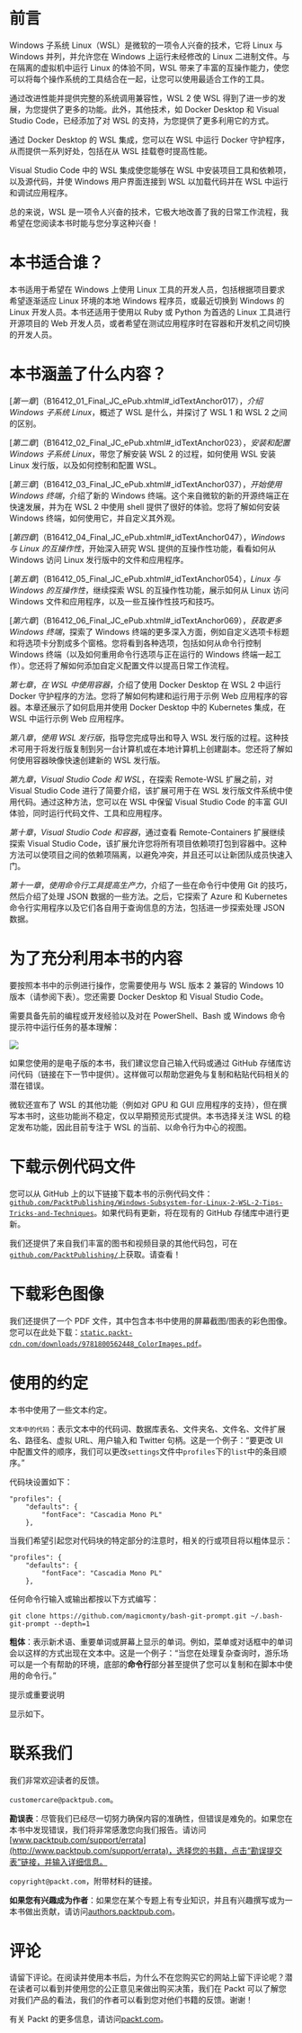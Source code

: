 # 前言

Windows 子系统 Linux（WSL）是微软的一项令人兴奋的技术，它将 Linux 与 Windows 并列，并允许您在 Windows 上运行未经修改的 Linux 二进制文件。与在隔离的虚拟机中运行 Linux 的体验不同，WSL 带来了丰富的互操作能力，使您可以将每个操作系统的工具结合在一起，让您可以使用最适合工作的工具。

通过改进性能并提供完整的系统调用兼容性，WSL 2 使 WSL 得到了进一步的发展，为您提供了更多的功能。此外，其他技术，如 Docker Desktop 和 Visual Studio Code，已经添加了对 WSL 的支持，为您提供了更多利用它的方式。

通过 Docker Desktop 的 WSL 集成，您可以在 WSL 中运行 Docker 守护程序，从而提供一系列好处，包括在从 WSL 挂载卷时提高性能。

Visual Studio Code 中的 WSL 集成使您能够在 WSL 中安装项目工具和依赖项，以及源代码，并使 Windows 用户界面连接到 WSL 以加载代码并在 WSL 中运行和调试应用程序。

总的来说，WSL 是一项令人兴奋的技术，它极大地改善了我的日常工作流程，我希望在您阅读本书时能与您分享这种兴奋！

# 本书适合谁？

本书适用于希望在 Windows 上使用 Linux 工具的开发人员，包括根据项目要求希望逐渐适应 Linux 环境的本地 Windows 程序员，或最近切换到 Windows 的 Linux 开发人员。本书还适用于使用以 Ruby 或 Python 为首选的 Linux 工具进行开源项目的 Web 开发人员，或者希望在测试应用程序时在容器和开发机之间切换的开发人员。

# 本书涵盖了什么内容？

[*第一章*]（B16412_01_Final_JC_ePub.xhtml#_idTextAnchor017），*介绍 Windows 子系统 Linux*，概述了 WSL 是什么，并探讨了 WSL 1 和 WSL 2 之间的区别。

[*第二章*]（B16412_02_Final_JC_ePub.xhtml#_idTextAnchor023），*安装和配置 Windows 子系统 Linux*，带您了解安装 WSL 2 的过程，如何使用 WSL 安装 Linux 发行版，以及如何控制和配置 WSL。

[*第三章*]（B16412_03_Final_JC_ePub.xhtml#_idTextAnchor037），*开始使用 Windows 终端*，介绍了新的 Windows 终端。这个来自微软的新的开源终端正在快速发展，并为在 WSL 2 中使用 shell 提供了很好的体验。您将了解如何安装 Windows 终端，如何使用它，并自定义其外观。

[*第四章*]（B16412_04_Final_JC_ePub.xhtml#_idTextAnchor047），*Windows 与 Linux 的互操作性*，开始深入研究 WSL 提供的互操作性功能，看看如何从 Windows 访问 Linux 发行版中的文件和应用程序。

[*第五章*]（B16412_05_Final_JC_ePub.xhtml#_idTextAnchor054），*Linux 与 Windows 的互操作性*，继续探索 WSL 的互操作性功能，展示如何从 Linux 访问 Windows 文件和应用程序，以及一些互操作性技巧和技巧。

[*第六章*]（B16412_06_Final_JC_ePub.xhtml#_idTextAnchor069），*获取更多 Windows 终端*，探索了 Windows 终端的更多深入方面，例如自定义选项卡标题和将选项卡分割成多个窗格。您将看到各种选项，包括如何从命令行控制 Windows 终端（以及如何重用命令行选项与正在运行的 Windows 终端一起工作）。您还将了解如何添加自定义配置文件以提高日常工作流程。

*第七章*，*在 WSL 中使用容器*，介绍了使用 Docker Desktop 在 WSL 2 中运行 Docker 守护程序的方法。您将了解如何构建和运行用于示例 Web 应用程序的容器。本章还展示了如何启用并使用 Docker Desktop 中的 Kubernetes 集成，在 WSL 中运行示例 Web 应用程序。

*第八章*，*使用 WSL 发行版*，指导您完成导出和导入 WSL 发行版的过程。这种技术可用于将发行版复制到另一台计算机或在本地计算机上创建副本。您还将了解如何使用容器映像快速创建新的 WSL 发行版。

*第九章*，*Visual Studio Code 和 WSL*，在探索 Remote-WSL 扩展之前，对 Visual Studio Code 进行了简要介绍，该扩展可用于在 WSL 发行版文件系统中使用代码。通过这种方法，您可以在 WSL 中保留 Visual Studio Code 的丰富 GUI 体验，同时运行代码文件、工具和应用程序。

*第十章*，*Visual Studio Code 和容器*，通过查看 Remote-Containers 扩展继续探索 Visual Studio Code，该扩展允许您将所有项目依赖项打包到容器中。这种方法可以使项目之间的依赖项隔离，以避免冲突，并且还可以让新团队成员快速入门。

*第十一章*，*使用命令行工具提高生产力*，介绍了一些在命令行中使用 Git 的技巧，然后介绍了处理 JSON 数据的一些方法。之后，它探索了 Azure 和 Kubernetes 命令行实用程序以及它们各自用于查询信息的方法，包括进一步探索处理 JSON 数据。

# 为了充分利用本书的内容

要按照本书中的示例进行操作，您需要使用与 WSL 版本 2 兼容的 Windows 10 版本（请参阅下表）。您还需要 Docker Desktop 和 Visual Studio Code。

需要具备先前的编程或开发经验以及对在 PowerShell、Bash 或 Windows 命令提示符中运行任务的基本理解：

![](img/B16412_Preface_Table.jpg)

如果您使用的是电子版的本书，我们建议您自己输入代码或通过 GitHub 存储库访问代码（链接在下一节中提供）。这样做可以帮助您避免与复制和粘贴代码相关的潜在错误。

微软还宣布了 WSL 的其他功能（例如对 GPU 和 GUI 应用程序的支持），但在撰写本书时，这些功能尚不稳定，仅以早期预览形式提供。本书选择关注 WSL 的稳定发布功能，因此目前专注于 WSL 的当前、以命令行为中心的视图。

# 下载示例代码文件

您可以从 GitHub 上的以下链接下载本书的示例代码文件：[`github.com/PacktPublishing/Windows-Subsystem-for-Linux-2-WSL-2-Tips-Tricks-and-Techniques`](https://github.com/PacktPublishing/Windows-Subsystem-for-Linux-2-WSL-2-Tips-Tricks-and-Techniques)。如果代码有更新，将在现有的 GitHub 存储库中进行更新。

我们还提供了来自我们丰富的图书和视频目录的其他代码包，可在[`github.com/PacktPublishing/`](https://github.com/PacktPublishing/)上获取。请查看！

# 下载彩色图像

我们还提供了一个 PDF 文件，其中包含本书中使用的屏幕截图/图表的彩色图像。您可以在此处下载：[`static.packt-cdn.com/downloads/9781800562448_ColorImages.pdf`](https://static.packt-cdn.com/downloads/9781800562448_ColorImages.pdf)。

# 使用的约定

本书中使用了一些文本约定。

`文本中的代码`：表示文本中的代码词、数据库表名、文件夹名、文件名、文件扩展名、路径名、虚拟 URL、用户输入和 Twitter 句柄。这是一个例子：“要更改 UI 中配置文件的顺序，我们可以更改`settings`文件中`profiles`下的`list`中的条目顺序。”

代码块设置如下：

```
"profiles": {
    "defaults": {
        "fontFace": "Cascadia Mono PL"
    },
```

当我们希望引起您对代码块的特定部分的注意时，相关的行或项目将以粗体显示：

```
"profiles": {
    "defaults": {
        "fontFace": "Cascadia Mono PL"
    },
```

任何命令行输入或输出都按以下方式编写：

```
git clone https://github.com/magicmonty/bash-git-prompt.git ~/.bash-git-prompt --depth=1
```

**粗体**：表示新术语、重要单词或屏幕上显示的单词。例如，菜单或对话框中的单词会以这样的方式出现在文本中。这是一个例子：“当您在处理复杂查询时，游乐场可以是一个有帮助的环境，底部的**命令行**部分甚至提供了您可以复制和在脚本中使用的命令行。”

提示或重要说明

显示如下。

# 联系我们

我们非常欢迎读者的反馈。

`customercare@packtpub.com`。

**勘误表**：尽管我们已经尽一切努力确保内容的准确性，但错误是难免的。如果您在本书中发现错误，我们将非常感激您向我们报告。请访问[www.packtpub.com/support/errata](http://www.packtpub.com/support/errata)，选择您的书籍，点击“勘误提交表”链接，并输入详细信息。

`copyright@packt.com`，附带材料的链接。

**如果您有兴趣成为作者**：如果您在某个专题上有专业知识，并且有兴趣撰写或为一本书做出贡献，请访问[authors.packtpub.com](http://authors.packtpub.com)。

# 评论

请留下评论。在阅读并使用本书后，为什么不在您购买它的网站上留下评论呢？潜在读者可以看到并使用您的公正意见来做出购买决策，我们在 Packt 可以了解您对我们产品的看法，我们的作者可以看到您对他们书籍的反馈。谢谢！

有关 Packt 的更多信息，请访问[packt.com](http://packt.com)。

